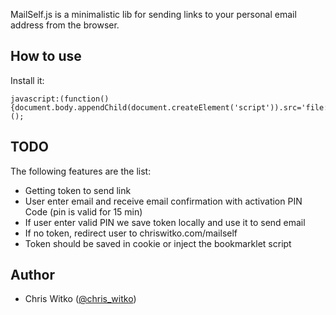 MailSelf.js is a minimalistic lib for sending links to your personal email address from the browser.

## How to use

Install it:

```
javascript:(function(){document.body.appendChild(document.createElement('script')).src='file:///Users/chris/projects/stuff/jshome/mailself/lib/mailself.js?'%20+%20Date.now();})();
```

## TODO

The following features are the list:

- Getting token to send link
- User enter email and receive email confirmation with activation PIN Code (pin is valid for 15 min)
- If user enter valid PIN we save token locally and use it to send email
- If no token, redirect user to chriswitko.com/mailself
- Token should be saved in cookie or inject the bookmarklet script

## Author

- Chris Witko ([@chris_witko](https://twitter.com/chriswitko))